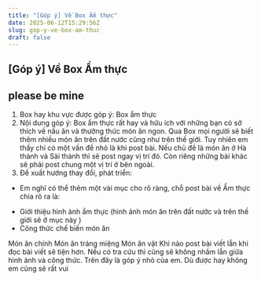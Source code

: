 ```yaml
---
title: "[Góp ý] Về Box Ẩm thực"
date: 2025-06-12T15:29:56Z
slug: gop-y-ve-box-am-thuc
draft: false
---
```


## [Góp ý] Về Box Ẩm thực

## please be mine

1. Box hay khu vực được góp ý:
Box ẩm thực
 2. Nội dung góp ý:
Box ẩm thực rất hay và hữu ích với những bạn có sở thích về nấu ăn và thưởng thức món ăn ngon. Qua Box mọi người sẽ biết thêm nhiều món ăn trên đất nước cũng như trên thế giới. Tuy nhiên em thấy chỉ có một vấn đề nhỏ là khi post bài. Nếu chủ đề là món ăn ở Hà thành và Sài thành thì sẽ post ngay vị trí đó. Còn riêng những bài khác sẽ phải post chung một vị trí ở bên ngoài.
 3. Đề xuất hướng thay đổi, phát triển:
 - Em nghĩ có thể thêm một vài mục cho rõ ràng, chỗ post bài về Ẩm thực chia rõ ra là:
+ Giới thiệu hình ảnh ẩm thực (hình ảnh món ăn trên đất nước và trên thế giới sẽ ở mục này )
+ Công thức chế biến món ăn

Món ăn chính
Món ăn tráng miệng
Món ăn vặt
Khi nào post bài viết lẫn khi đọc bài viết sẽ tiện hơn. Nếu có tra cứu thì cũng sẽ không nhầm lẫn giữa hình ảnh và công thức.
Trên đây là góp ý nhỏ của em. Dù được hay không em cũng sẽ rất vui